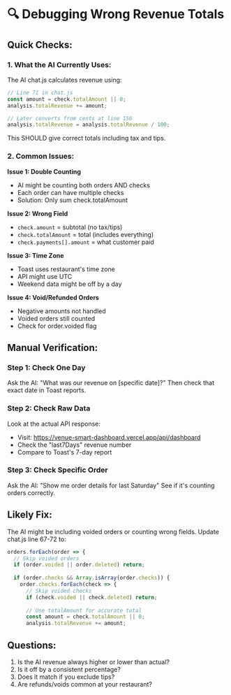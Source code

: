 # 🔍 Debugging Wrong Revenue Totals

## Quick Checks:

### 1. What the AI Currently Uses:
The AI chat.js calculates revenue using:
```javascript
// Line 71 in chat.js
const amount = check.totalAmount || 0;
analysis.totalRevenue += amount;

// Later converts from cents at line 156
analysis.totalRevenue = analysis.totalRevenue / 100;
```

This SHOULD give correct totals including tax and tips.

### 2. Common Issues:

**Issue 1: Double Counting**
- AI might be counting both orders AND checks
- Each order can have multiple checks
- Solution: Only sum check.totalAmount

**Issue 2: Wrong Field**
- `check.amount` = subtotal (no tax/tips)
- `check.totalAmount` = total (includes everything)
- `check.payments[].amount` = what customer paid

**Issue 3: Time Zone**
- Toast uses restaurant's time zone
- API might use UTC
- Weekend data might be off by a day

**Issue 4: Void/Refunded Orders**
- Negative amounts not handled
- Voided orders still counted
- Check for order.voided flag

## Manual Verification:

### Step 1: Check One Day
Ask the AI: "What was our revenue on [specific date]?"
Then check that exact date in Toast reports.

### Step 2: Check Raw Data
Look at the actual API response:
- Visit: https://venue-smart-dashboard.vercel.app/api/dashboard
- Check the "last7Days" revenue number
- Compare to Toast's 7-day report

### Step 3: Check Specific Order
Ask the AI: "Show me order details for last Saturday"
See if it's counting orders correctly.

## Likely Fix:

The AI might be including voided orders or counting wrong fields. Update chat.js line 67-72 to:

```javascript
orders.forEach(order => {
  // Skip voided orders
  if (order.voided || order.deleted) return;
  
  if (order.checks && Array.isArray(order.checks)) {
    order.checks.forEach(check => {
      // Skip voided checks
      if (check.voided || check.deleted) return;
      
      // Use totalAmount for accurate total
      const amount = check.totalAmount || 0;
      analysis.totalRevenue += amount;
```

## Questions:

1. Is the AI revenue always higher or lower than actual?
2. Is it off by a consistent percentage?
3. Does it match if you exclude tips?
4. Are refunds/voids common at your restaurant?